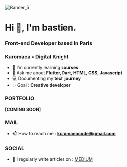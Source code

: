 ![Banner_5](https://github.com/Kuromaea/Kuromaea/assets/41955164/aa4fc5f0-169a-4e1f-b8e0-f3e757f65081)

<h1 align="left">Hi 👋, I'm bastien.</h1>
<h3 align="left">Front-end Developer based in Paris</h3>

<h3 algin="left">Kuromaea • Digital Knight</h3>

- 🌱 I’m currently learning **courses**
- 💬 Ask me about **Flutter, Dart, HTML, CSS, Javascript**
- 💻 Documenting my **tech journey**
- ✨ Goal : **Creative developer**

### PORTFOLIO

**[COMING SOON]**

### MAIL

- 📫 How to reach me : **kuromaeacode@gmail.com**

### SOCIAL

- 📝 I regularly write articles on : [MEDIUM](https://medium.com/@kuromaea)

<!--
**Kuromaea/Kuromaea** is a ✨ _special_ ✨ repository because its `README.md` (this file) appears on your GitHub profile.

Here are some ideas to get you started:

- 🔭 I’m currently working on ...
- 🌱 I’m currently learning ...
- 👯 I’m looking to collaborate on ...
- 🤔 I’m looking for help with ...
- 💬 Ask me about ...
- 📫 How to reach me: ...
- 😄 Pronouns: ...
- ⚡ Fun fact: ...
-->
